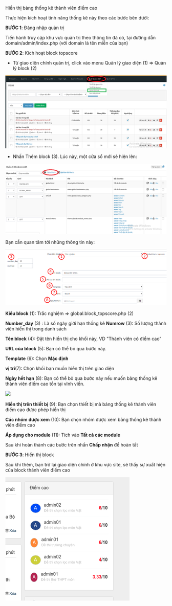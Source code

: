 Hiển thị bảng thống kê thành viên điểm cao

Thực hiện kích hoạt tính năng thống kê này theo các bước bên dưới:

**BƯỚC 1**: Đăng nhập quản trị

Tiến hành truy cập khu vực quản trị theo thông tin đã có, tại đường dẫn domain/admin/index.php (với domain là tên miền của bạn)
 
**BƯỚC 2**: Kích hoạt block topscore

- Từ giao diện chính quản trị, click vào menu Quản lý giao diện (1) => Quản lý block (2)

![](../images/test/Danh-sach-diem-cao.png)  

- Nhấn Thêm block (3). Lúc này, một cửa sổ mới sẽ hiện lên:

![](../images/test/danh-sach-diem-cao-1.png) 

Bạn cần quan tâm tới những thông tin này:

![](../images/test/danh-sach-diem-cao-2.png) 

**Kiểu block** (1): Trắc nghiệm => global.block_topscore.php (2)

**Number_day** (3)  : Là số ngày giới hạn thống kê **Numrow** (3): Số lượng thành viên hiển thị trong danh sách

**Tên block** (4): Đặt tên hiển thị cho khối này, VD "Thành viên có điểm cao"

**URL của block** (5): Bạn có thể bỏ qua bước này. 

**Template** (6): Chọn **Mặc định**

**vị trí**(7): Chọn khối bạn muốn hiển thị trên giao diện

**Ngày hết hạn** (8): Bạn có thể bỏ qua bước này nếu muốn bảng thống kê thành viên điểm cao tồn tại vĩnh viển. 

![](../images/test/danh-sach-diem-cao-3.png) 

**Hiển thị trên thiết bị** (9): Bạn chọn thiết bị mà bảng thống kê thành viên điểm cao được phép hiển thị

**Các nhóm được xem** (10): Bạn chọn nhóm được xem bảng thống kê thành viên điểm cao 

**Áp dụng cho module** (11): Tích vào **Tất cả các module**

Sau khi hoàn thành các bước trên nhấn **Chấp nhận** để hoàn tất

**BƯỚC 3**: Hiển thị block

Sau khi thêm, bạn trở lại giao diện chính ở khu vực site, sẽ thấy sự xuất hiện của block thành viên điểm cao

![](../images/test/danh-sach-diem-cao-4.png) 


